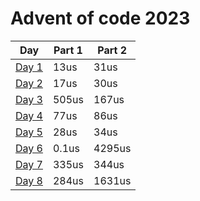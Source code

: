 # Advent of code 2023

| Day                           | Part 1 | Part 2 |
| ----------------------------- | ------ | ------ |
| [Day 1](src/bin/day1/main.rs) | 13us   | 31us   |
| [Day 2](src/bin/day2/main.rs) | 17us   | 30us   |
| [Day 3](src/bin/day3/main.rs) | 505us  | 167us  |
| [Day 4](src/bin/day4/main.rs) | 77us   | 86us   |
| [Day 5](src/bin/day5/main.rs) | 28us   | 34us   |
| [Day 6](src/bin/day6/main.rs) | 0.1us  | 4295us |
| [Day 7](src/bin/day7/main.rs) | 335us  | 344us  |
| [Day 8](src/bin/day8/main.rs) | 284us  | 1631us |
